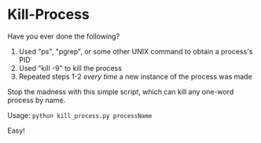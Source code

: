 # Kill-Process
Have you ever done the following?
  1. Used "ps", "pgrep", or some other UNIX command to obtain a process's PID
  2. Used "kill -9" to kill the process
  3. Repeated steps 1-2 *every time* a new instance of the process was made
  
  
Stop the madness with this simple script, which can kill any one-word process by name. 

Usage: `python kill_process.py processName`


Easy!

